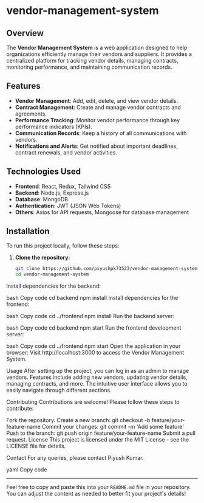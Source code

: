 # vendor-management-system

## Overview

The **Vendor Management System** is a web application designed to help organizations efficiently manage their vendors and suppliers. It provides a centralized platform for tracking vendor details, managing contracts, monitoring performance, and maintaining communication records.

## Features

- **Vendor Management**: Add, edit, delete, and view vendor details.
- **Contract Management**: Create and manage vendor contracts and agreements.
- **Performance Tracking**: Monitor vendor performance through key performance indicators (KPIs).
- **Communication Records**: Keep a history of all communications with vendors.
- **Notifications and Alerts**: Get notified about important deadlines, contract renewals, and vendor activities.

## Technologies Used

- **Frontend**: React, Redux, Tailwind CSS
- **Backend**: Node.js, Express.js
- **Database**: MongoDB
- **Authentication**: JWT (JSON Web Tokens)
- **Others**: Axios for API requests, Mongoose for database management

## Installation

To run this project locally, follow these steps:

1. **Clone the repository:**

   ```bash
   git clone https://github.com/piyushpk73523/vendor-management-system.git
   cd vendor-management-system

Install dependencies for the backend:

bash
Copy code
cd backend
npm install
Install dependencies for the frontend:

bash
Copy code
cd ../frontend
npm install
Run the backend server:

bash
Copy code
cd backend
npm start
Run the frontend development server:

bash
Copy code
cd ../frontend
npm start
Open the application in your browser: Visit http://localhost:3000 to access the Vendor Management System.

Usage
After setting up the project, you can log in as an admin to manage vendors. Features include adding new vendors, updating vendor details, managing contracts, and more. The intuitive user interface allows you to easily navigate through different sections.

Contributing
Contributions are welcome! Please follow these steps to contribute:

Fork the repository.
Create a new branch: git checkout -b feature/your-feature-name
Commit your changes: git commit -m 'Add some feature'
Push to the branch: git push origin feature/your-feature-name
Submit a pull request.
License
This project is licensed under the MIT License - see the LICENSE file for details.

Contact
For any queries, please contact Piyush Kumar.

yaml
Copy code

---

Feel free to copy and paste this into your `README.md` file in your repository. You can adjust the content as needed to better fit your project's details!






